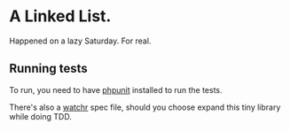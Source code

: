 # A Linked List.

Happened on a lazy Saturday. For real.

## Running tests

To run, you need to have [phpunit](http://www.phpunit.de) installed to run the tests.

There's also a [watchr](http://github.com/mynyml/watchr) spec file, should you choose expand this tiny library while doing TDD.
